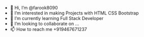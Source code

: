 - 👋 Hi, I’m @farook8090
- 👀 I’m interested in making Projects with HTML CSS Bootstrap
- 🌱 I’m currently learning Full Stack Developer
- 💞️ I’m looking to collaborate on ...
- 📫 How to reach me +919467671237

<!---
farook8090/farook8090 is a ✨ special ✨ repository because its `README.md` (this file) appears on your GitHub profile.
You can click the Preview link to take a look at your changes.
--->

